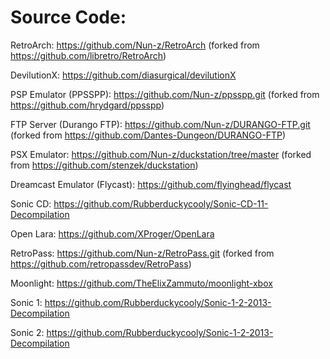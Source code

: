 # Source Code:

RetroArch: https://github.com/Nun-z/RetroArch (forked from https://github.com/libretro/RetroArch)

DevilutionX: https://github.com/diasurgical/devilutionX

PSP Emulator (PPSSPP): https://github.com/Nun-z/ppsspp.git (forked from https://github.com/hrydgard/ppsspp)

FTP Server (Durango FTP): https://github.com/Nun-z/DURANGO-FTP.git (forked from https://github.com/Dantes-Dungeon/DURANGO-FTP)

PSX Emulator: https://github.com/Nun-z/duckstation/tree/master (forked from https://github.com/stenzek/duckstation)

Dreamcast Emulator (Flycast): https://github.com/flyinghead/flycast

Sonic CD: https://github.com/Rubberduckycooly/Sonic-CD-11-Decompilation

Open Lara: https://github.com/XProger/OpenLara

RetroPass: https://github.com/Nun-z/RetroPass.git (forked from https://github.com/retropassdev/RetroPass)

Moonlight: https://github.com/TheElixZammuto/moonlight-xbox

Sonic 1: https://github.com/Rubberduckycooly/Sonic-1-2-2013-Decompilation

Sonic 2: https://github.com/Rubberduckycooly/Sonic-1-2-2013-Decompilation
